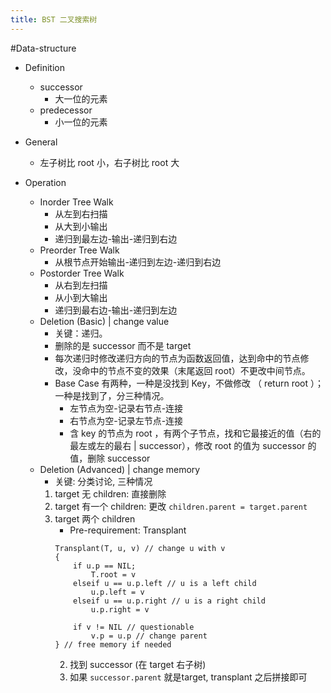```yaml
---
title: BST 二叉搜索树
---
```

#Data-structure 
- Definition
	- successor
		- 大一位的元素
	- predecessor
		- 小一位的元素

- General
	- 左子树比 root 小，右子树比 root 大

- Operation
	- Inorder Tree Walk
		- 从左到右扫描
		- 从大到小输出
		- 递归到最左边-输出-递归到右边
	- Preorder Tree Walk
		- 从根节点开始输出-递归到左边-递归到右边
	- Postorder Tree Walk
		- 从右到左扫描
		- 从小到大输出
		- 递归到最右边-输出-递归到左边
	- Deletion (Basic) | change value
		- 关键：递归。
		- 删除的是 successor 而不是 target
		- 每次递归时修改递归方向的节点为函数返回值，达到命中的节点修改，没命中的节点不变的效果（末尾返回 root）不更改中间节点。
		- Base Case 有两种，一种是没找到 Key，不做修改 （ return root ）；一种是找到了，分三种情况。
			- 左节点为空-记录右节点-连接
			- 右节点为空-记录左节点-连接
			- 含 key 的节点为 root ，有两个子节点，找和它最接近的值（右的最左或左的最右 | successor），修改 root 的值为 successor 的值，删除 successor
	- Deletion (Advanced) | change memory
		- 关键: 分类讨论, 三种情况
		1. target 无 children: 直接删除
		2. target 有一个 children: 更改 `children.parent = target.parent`
		3. target 两个 children
			- Pre-requirement: Transplant
			```
			Transplant(T, u, v) // change u with v
			{
				if u.p == NIL;
					T.root = v
				elseif u == u.p.left // u is a left child
					u.p.left = v
				elseif u == u.p.right // u is a right child
					u.p.right = v

				if v != NIL // questionable 
					v.p = u.p // change parent
			} // free memory if needed
			```
			2. 找到 successor (在 target 右子树)
			3. 如果 `successor.parent` 就是target, transplant 之后拼接即可